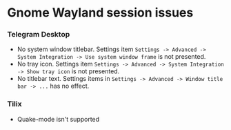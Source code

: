 # Gnome Wayland session issues

### Telegram Desktop

- No system window titlebar. Settings item `Settings -> Advanced -> System Integration -> Use system window frame` is
  not presented.
- No tray icon. Settings item `Settings -> Advanced -> System Integration -> Show tray icon` is not presented.
- No titlebar text. Settings items in `Settings -> Advanced -> Window title bar -> ...` has no effect.

### Tilix

- Quake-mode isn't supported
